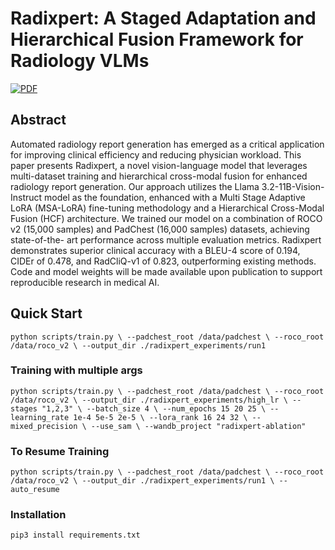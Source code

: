 # Radixpert: A Staged Adaptation and Hierarchical Fusion Framework for Radiology VLMs
[![PDF](https://img.shields.io/badge/PDF-Download-red.svg)](https://assets.tina.io/1fb09d03-9237-4c49-aaa9-d024a83c7ac7/Radixpert__A_Staged_Adaptation_and_Hierarchical_Fusion_Framework_for_Radiology_VLMs.pdf)

## Abstract

Automated radiology report generation has emerged as a critical application for improving clinical efficiency and reducing physician workload. This paper presents Radixpert, a novel vision-language model that leverages multi-dataset training and hierarchical cross-modal fusion for enhanced radiology report generation. Our approach utilizes the Llama 3.2-11B-Vision-Instruct model as the foundation, enhanced with a Multi Stage Adaptive LoRA (MSA-LoRA) fine-tuning methodology and a Hierarchical Cross-Modal Fusion (HCF) architecture. We trained our model on a combination of ROCO v2 (15,000 samples) and PadChest (16,000 samples) datasets, achieving state-of-the- art performance across multiple evaluation metrics. Radixpert demonstrates superior clinical accuracy with a BLEU-4 score of 0.194, CIDEr of 0.478, and RadCliQ-v1 of 0.823, outperforming existing methods. Code and model weights will be made available upon publication to support reproducible research in medical AI.

## Quick Start
`
python scripts/train.py \
    --padchest_root /data/padchest \
    --roco_root /data/roco_v2 \
    --output_dir ./radixpert_experiments/run1
`

### Training with multiple args

`
python scripts/train.py \
    --padchest_root /data/padchest \
    --roco_root /data/roco_v2 \
    --output_dir ./radixpert_experiments/high_lr \
    --stages "1,2,3" \
    --batch_size 4 \
    --num_epochs 15 20 25 \
    --learning_rate 1e-4 5e-5 2e-5 \
    --lora_rank 16 24 32 \
    --mixed_precision \
    --use_sam \
    --wandb_project "radixpert-ablation"
`

### To Resume Training

`
python scripts/train.py \
    --padchest_root /data/padchest \
    --roco_root /data/roco_v2 \
    --output_dir ./radixpert_experiments/run1 \
    --auto_resume
`
### Installation
`pip3 install requirements.txt`